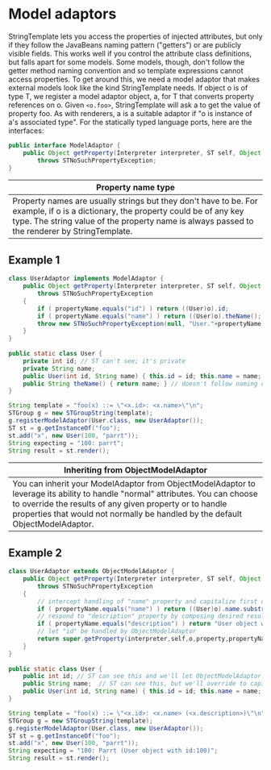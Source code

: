 # Model adaptors

StringTemplate lets you access the properties of injected attributes, but only if they follow the JavaBeans naming pattern ("getters") or are publicly visible fields. This works well if you control the attribute class definitions, but falls apart for some models. Some models, though, don't follow the getter method naming convention and so template expressions cannot access properties. To get around this, we need a model adaptor that makes external models look like the kind StringTemplate needs. If object o is of type T, we register a model adaptor object, a, for T that converts property references on o. Given `<o.foo>`, StringTemplate will ask a to get the value of property foo. As with renderers, a is a suitable adaptor if "o is instance of a's associated type". For the statically typed language ports, here are the interfaces:

```java
public interface ModelAdaptor {
    public Object getProperty(Interpreter interpreter, ST self, Object o, Object property, String propertyName)
        throws STNoSuchPropertyException;
}
``` 
 
|Property name type|
|------------------|
|Property names are usually strings but they don't have to be. For example, if o is a dictionary, the property could be of any key type. The string value of the property name is always passed to the renderer by StringTemplate.|

## Example 1
 
```java
class UserAdaptor implements ModelAdaptor {
    public Object getProperty(Interpreter interpreter, ST self, Object o, Object property, String propertyName)
        throws STNoSuchPropertyException
    {
        if ( propertyName.equals("id") ) return ((User)o).id;
        if ( propertyName.equals("name") ) return ((User)o).theName();
        throw new STNoSuchPropertyException(null, "User."+propertyName);
    }
}
 
public static class User {
    private int id; // ST can't see; it's private
    private String name;
    public User(int id, String name) { this.id = id; this.name = name; }
    public String theName() { return name; } // doesn't follow naming conventions
}
```

```java
String template = "foo(x) ::= \"<x.id>: <x.name>\"\n";
STGroup g = new STGroupString(template);
g.registerModelAdaptor(User.class, new UserAdaptor());
ST st = g.getInstanceOf("foo");
st.add("x", new User(100, "parrt"));
String expecting = "100: parrt";
String result = st.render();
```

|Inheriting from ObjectModelAdaptor|
|---|
|You can inherit your ModelAdaptor from ObjectModelAdaptor to leverage its ability to handle "normal" attributes. You can choose to override the results of any given property or to handle properties that would not normally be handled by the default ObjectModelAdaptor.|

## Example 2
 
```java
class UserAdaptor extends ObjectModelAdaptor {
    public Object getProperty(Interpreter interpreter, ST self, Object o, Object property, String propertyName)
        throws STNoSuchPropertyException
    {
        // intercept handling of "name" property and capitalize first character
        if ( propertyName.equals("name") ) return ((User)o).name.substring(0,1).toUpperCase()+((User)o).name.substring(1);
        // respond to "description" property by composing desired result
        if ( propertyName.equals("description") ) return "User object with id:" + ((User)o).id;
        // let "id" be handled by ObjectModelAdaptor
        return super.getProperty(interpreter,self,o,property,propertyName);
    }
}
 
public static class User {
    public int id; // ST can see this and we'll let ObjectModelAdaptor handle it
    public String name;  // ST can see this, but we'll override to capitalize
    public User(int id, String name) { this.id = id; this.name = name; }
}
```
 
```java
String template = "foo(x) ::= \"<x.id>: <x.name> (<x.description>)\"\n";
STGroup g = new STGroupString(template);
g.registerModelAdaptor(User.class, new UserAdaptor());
ST st = g.getInstanceOf("foo");
st.add("x", new User(100, "parrt"));
String expecting = "100: Parrt (User object with id:100)";
String result = st.render();
```
